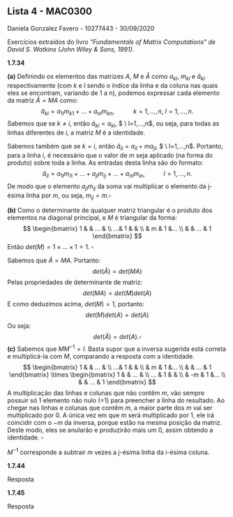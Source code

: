 <script type="text/javascript" src="http://cdn.mathjax.org/mathjax/latest/MathJax.js?config=default"></script>


## Lista 4 - MAC0300

Daniela Gonzalez Favero - 10277443 - 30/09/2020

Exercícios extraídos do livro *"Fundamentals of Matrix Computations" de David S. Watkins (John Wiley & Sons, 1991)*.

**1.7.34**    

**(a)** Definindo os elementos das matrizes $A$, $M$ e $\hat{A}$ como $a_{kl}$, $m_{kl}$ e $\hat{a}_{kl}$ respectivamente (com $k$ e $l$ sendo o índice da linha e da coluna nas quais eles se encontram, variando de 1 a n), podemos expressar cada elemento da matriz $\hat{A}=MA$ como:
$$
\hat{a}_{kl} = a_{1l}m_{k1} + ... + a_{nl}m_{kn},\ \ \ \ \ \ \ \ \ \ \ k=1,...,n,\ l=1,...,n.
$$
Sabemos que se $k \neq i$, então $\hat{a}_{kl}=a_{kl}$, $ \ l=1,...,n$, ou seja, para todas as linhas diferentes de $i$, a matriz $M$ é a identidade.

Sabemos também que se  $k = i$, então $\hat{a}_{il}=a_{il} + ma_{jl}$, $ \ l=1,...,n$. Portanto, para a linha $i$, é necessário que o valor de $m$ seja aplicado (na forma do produto) sobre toda a linha. As entradas desta linha são do formato:
$$
\hat{a}_{il} = a_{1l}m_{i1} + ... + a_{jl}m_{ij} + ... + a_{nl}m_{in},\ \ \ \ \ \ \ \ \ \ \  l=1,...,n.
$$
De modo que o elemento $a_{jl}m_{ij}$ da soma vai multiplicar o elemento da j-ésima linha por $m$, ou seja, $m_{ij} = m. \square$  

**(b)** Como o determinante de qualquer matriz triangular é o produto dos elementos na diagonal principal, e $M$ é triangular da forma:
$$
\begin{bmatrix}
1 &   & ... &  \\
 ...& 1 &   &  \\
 & m & 1 &...  \\
 &   &  ... & 1 
\end{bmatrix}
$$
Então $det(M) = 1 \times ... \times 1 = 1$. $\square$

Sabemos que $\hat{A}=MA$. Portanto:
$$
det(\hat{A}) = det(MA)
$$
Pelas propriedades de determinante de matriz:
$$
det(MA) = det(M)det(A)
$$
E como deduzimos acima, $det(M) = 1$, portanto:	
$$
det(M)det(A) = det(A)
$$
Ou seja:
$$
det(\hat{A}) = det(A). \square
$$
**(c)** Sabemos que $MM^{-1}=I$. Basta supor que a inversa sugerida está correta e multiplicá-la com $M$, comparando a resposta com a identidade.
$$
\begin{bmatrix}
1 &   & ... &  \\
 ...& 1 &   &  \\
 & m & 1 &...  \\
 &   &  ... & 1 
\end{bmatrix} \times
\begin{bmatrix}
1 &   &  ... &  \\
... & 1 &   &  \\
 & -m & 1 &...  \\
 &   & ...  & 1 
\end{bmatrix}
$$
A multiplicação das linhas e colunas que não contêm $m$, vão sempre possuir só 1 elemento não nulo (=1) para preencher a linha do resultado. Ao chegar nas linhas e colunas que contêm $m$, a maior parte dos $m$ vai ser multiplicado por 0. A única vez em que $m$ será multiplicado por 1, ele irá coincidir com o $-m$ da inversa, porque estão na mesma posição da matriz. Deste modo, eles se anularão e produzirão mais um 0, assim obtendo a identidade. $\square$

$M^{-1}$ corresponde a subtrair $m$ vezes a j-ésima linha da i-ésima coluna.

**1.7.44**

Resposta

**1.7.45**

Resposta

